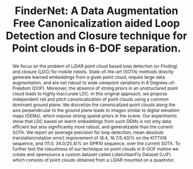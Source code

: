 ---
layout: project-page-new
title: "FinderNet: A Data Augmentation Free Canonicalization aided Loop Detection
and Closure technique for Point clouds in 6-DOF separation."
authors:
  - name: Sudarshan S Harithas∗
    sup: 1
  - name: Gurkirat Singh∗
    sup: 1
  - name: Aneesh Chavan
    sup: 1
  - name: Sarthak Sharma
    sup: 1
  - name: Suraj Patni
    sup: 2
  - name: Chetan Arora
    sup: 2
  - name: Madhava Krishna
    sup: 1
affiliations:
  - name: Robotics Research Center, IIIT Hyderabad, India
    link: https://robotics.iiit.ac.in
    sup: 1
  - name: IIT Delhi
    link: https://home.iitd.ac.in/
    sup: 2
permalink: /publications/2024/Sudarshan_FinderNet/
abstract: "We focus on the problem of LiDAR point cloud based loop detection (or Finding) and closure (LDC) for mobile robots. State-of-the-art (SOTA) methods directly generate learned embeddings from a given point cloud, require large data augmentation, and are not robust to wide viewpoint variations in 6 Degrees-of-Freedom (DOF). Moreover, the absence of strong priors in an unstructured point cloud
leads to highly inaccurate LDC. In this original approach, we propose independent roll and pitch canonicalization of point clouds using a common dominant ground plane. We discretize the canonicalized point clouds along the axis perpendicular to the ground plane leads to images similar to digital elevation maps (DEMs), which expose strong spatial priors in the scene. Our experiments show that
LDC based on learnt embeddings from such DEMs is not only data efficient but also significantly more robust, and generalizable than the current SOTA. We report an (average precision for loop detection, mean absolute translation/rotation error) improvement of (8.4, 16.7/5.43)% on the KITTI08 sequence, and (11.0, 34.0/25.4)% on GPR10 sequence, over the current SOTA. To further test the robustness of our technique on point clouds in 6-DOF motion we create and opensource a custom dataset called LidarUrbanFly Dataset (LUF) which consists of point clouds obtained from a LiDAR mounted on a quadrotor."
project_page: https://gsc2001.github.io/FinderNet/
paper: https://arxiv.org/pdf/2304.01074.pdf
code: https://github.com/gsc2001/FinderNet
#supplement: https://clipgraphs.github.io/static/pdfs/Supplementary.pdf
video: https://www.youtube.com/watch?v=1P6JMqbb_sM
iframe: https://www.youtube.com/embed/1P6JMqbb_sM
#demo: https://anyloc.github.io/#interactive_demo

---